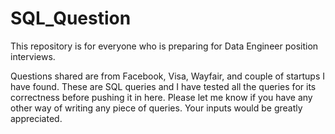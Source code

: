 # SQL_Question
This repository is for everyone who is preparing for Data Engineer position interviews.

Questions shared are from Facebook, Visa, Wayfair, and couple of startups I have found. These are SQL queries and I have tested all the queries for its correctness before pushing it in here.
Please let me know if you have any other way of writing any piece of queries. Your inputs would be greatly appreciated.
